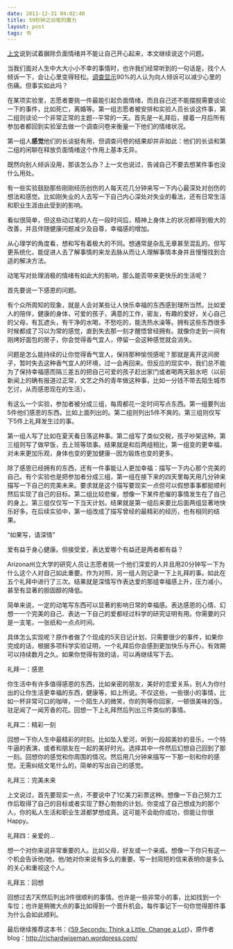 ```yaml
---
date: 2011-12-31 04:02:40
title: 59秒钟之动笔的魔力
layout: post
tags: 书
---
```

[上文](http://ztpala.com/2011/12/28/59-seconds/)说到试着摒除负面情绪并不能让自己开心起来，本文继续说这个问题。

当我们面对人生中大大小小不幸的事情时，也许我们经常听到的一句话是，找个人倾诉一下，会让心里变得轻松。<a href="http://www.ecsa.ucl.ac.be/personnel/zech/Gedrad%20&amp;%20Gezondheid_1998.pdf">调查显示</a>90%的人认为向人倾诉可以减少心里的伤痛。但事实如此吗？

在某项实验里，志愿者要挑一件最能引起负面情绪，而且自己还不能摆脱需要谈论一下的事件，比如死亡，离婚等。第一组志愿者被安排和实验人员长谈这件事，第二组则谈论一个非常正常的主题--平常的一天。首先是一礼拜后，接着一月后所有参加者都回到实验室去做一个调查问卷来衡量一下他们的情绪状况。

第一组人<strong>感觉</strong>他们的长谈挺有用，但调查问卷的结果却并非如此：他们的长谈和第二组的闲聊在释放负面情绪这个作用上基本无异。

既然向别人倾诉没用，那该怎么办？上一文也说过，告诫自己不要去想某件事也没什么用处。

有一些实验鼓励那些刚刚经历创伤的人每天花几分钟来写一下内心最深处对创伤的想法和感觉。比如刚失业的人去写一下自己内心深处对失业的看法，还有日常生活和职业生涯由此受到的影响。

看似很简单，但这些动过笔的人在一段时间后，精神上身体上的状况都得到极大的改善，并且伴随健康问题减少及自尊，幸福感的增加。

从心理学的角度看，想和写有着极大的不同。想通常是杂乱无章甚至混乱的。但写更系统化，能促进人去了解事情的来龙去脉从而让人理解事情本身并且慢慢找到合适的解决方法。

动笔写对处理消极的情绪有如此大的影响，那么能否带来更快乐的生活呢？

首先要说一下感恩的问题。

有个众所周知的现象，就是人会对某些让人快乐幸福的东西感到理所当然。比如爱人的陪伴，健康的身体，可爱的孩子，满意的工作，密友，有趣的爱好，关心自己的父母，有瓦遮头，有干净的水喝，不愁吃的，能洗热水澡等。拥有这些东西很多时候都成了习以为常的感觉，直到失去那一刻才醒悟曾经拥有。就像你走到一间有刚烤好面包的房子，你会觉得香气宜人，停留一会这种感觉就会消失。

问题是怎么能持续的让你觉得香气宜人，保持那种愉悦感呢？那就是离开这间房子，暂时失去这种香气宜人的环境，过一会再回来。但反应的现实中，我们总不能为了保持幸福感而隔三差五的把自己可爱的孩子赶出家门或者喝两天脏水吧（以前新闻上的确有报道过正常，文艺之外的青年做这种事，比如一分钱不带去陌生城市乞讨，从而感恩现在的生活）。

有这么一个实验，参加者被分成三组，每周都花一定时间写点东西。第一组要列出5件他们感恩的东西。比如上面列出的。第二组则列出5件不爽的。第三组则仅写下5件上礼拜发生过的事。

第一组人写了比如在夏天看日落这种事。第二组写了类似交税，孩子吵架这种。第三组则写了做早饭，去上班等琐事。结果就是和后两组相比，第一组变的更幸福，对未来更加乐观，身体也变的更加健康--因为锻炼也变的更多。

除了感恩已经拥有的东西，还有一件事能让人更加幸福：描写一下内心那个完美的自己。有个实验也是把参加者分成三组，第一组在接下来的四天里每天用几分钟来描写一下自己的完美未来。要求就是这个描写要现实一点但可以假想事事都挺顺利然后实现了自己的目标。第二组比较悲催，想像一下某件悲催的事情发生在了自己的身上。第三组仅仅写一下当天计划。结果就是第一组后来要比后面两组显著地快乐好多。在后续实验中，第一组改成了描写曾经的最精彩的经历，也有相同的结果。

“如果写，请深情”

爱有益于身心健康。但接受爱，表达爱哪个有益还是两者都有益？

Arizona州立大学的研究人员让志愿者挑一个他们深爱的人并且用20分钟写一下为什么这个人对自己如此重要。作为对照，另一组人则记录一下上礼拜的事。如此在五个礼拜中进行了三次。结果就是深情写作表达爱的那组幸福感上升，压力减小，甚至有显著的胆固醇的降低。

简单来说，一定的动笔写东西可以显著的影响日常的幸福感。表达感恩的心情、幻想一一个完美的自己、表达一下自己的爱都经过科学的研究证明有用。你需要的只是一支笔，一张纸和一点点时间。

具体怎么实现呢？原作者做了个现成的5天日记计划，只需要很少的事件，如果你完成的话，根据多项科学实验证明，一个礼拜后你会感到更加快乐与开心，有效期可以持续数月之久。如果你觉得有效的话，可以再继续写下去。

礼拜一：感恩

你生活中有许多值得感恩的东西，比如亲密的朋友，美好的恋爱关系，别人为你付出的让你生活更幸福的东西，健康等，如上所说。不仅这些，一些很小的事情，比如一杯非常可口的咖啡，一个陌生人的微笑，你的狗等你回家，一顿很美味的饭，驻足闻了一闻芳香的花。回想一下上礼拜然后列出三件类似的事情。

礼拜二：精彩一刻

回想一下你人生中最精彩的时刻。比如坠入爱河，听到一段超美妙的音乐，一个特牛逼的表演，或者和朋友在一起的美好时光。选择其中一件然后幻想自己回到了那一刻。回想你的感觉和你周围的情况。然后用几分钟来描写一下那一刻和你的感觉。无需纠结文笔什么的，简单的写出自己的感觉。

礼拜三：完美未来

上文说过，首先要现实一点，不要说中了1亿美刀彩票这种。想像一下自己努力工作后取得了自己的目标或者实现了野心勃勃的计划。你变成了自己想成为的那个人，你的私人生活和职业生涯都梦想成真。这可能不会助你成功，但能让你很Happy。

礼拜四：亲爱的...

想一个对你来说非常重要的人。比如父母，好友或一个亲戚。想像一下你只有这一个机会告诉他/她，他/她对你来说有多么的重要。写一封简短的信来表明你是多么的关心和重视这个人。

礼拜五：回想

回想过去7天然后列出3件很顺利的事情。也许是一些非常小的事，比如找到一个车位；也许是稍微大点的事比如得到一个晋升机会。每件事记下一句你觉得那件事为什么会如此顺利。

最后继续推荐这本书：《<a href="http://amzn.com/0307273407">59 Seconds: Think a Little, Change a Lot</a>》，原作者blog：<a href="http://richardwiseman.wordpress.com/">http://richardwiseman.wordpress.com/</a>
